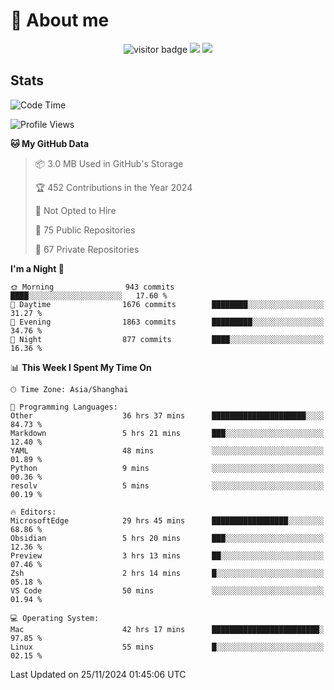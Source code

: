 <!-- ![](https://youpai.roccoshi.top/img/20200804214216.png) -->

# 🧐 About me
 
<p align="center">
<img src="https://visitor-badge.laobi.icu/badge?page_id=Lincest.Lincest&title=hits" alt="visitor badge"/>
<a href="mailto:imroccoshi@gmail.com"><img src="https://img.shields.io/badge/gmail-imroccoshi%40gmail.com-red"></a>
<a href="https://blog.roccoshi.top"><img src="https://img.shields.io/badge/blog-roccoshi-green"></a>
</p>

## Stats

<!--START_SECTION:waka-->
![Code Time](http://img.shields.io/badge/Code%20Time-1%2C723%20hrs%2036%20mins-blue)

![Profile Views](http://img.shields.io/badge/Profile%20Views-0-blue)

**🐱 My GitHub Data** 

> 📦 3.0 MB Used in GitHub's Storage 
 > 
> 🏆 452 Contributions in the Year 2024
 > 
> 🚫 Not Opted to Hire
 > 
> 📜 75 Public Repositories 
 > 
> 🔑 67 Private Repositories 
 > 
**I'm a Night 🦉** 

```text
🌞 Morning                943 commits         ████░░░░░░░░░░░░░░░░░░░░░   17.60 % 
🌆 Daytime                1676 commits        ████████░░░░░░░░░░░░░░░░░   31.27 % 
🌃 Evening                1863 commits        █████████░░░░░░░░░░░░░░░░   34.76 % 
🌙 Night                  877 commits         ████░░░░░░░░░░░░░░░░░░░░░   16.36 % 
```


📊 **This Week I Spent My Time On** 

```text
🕑︎ Time Zone: Asia/Shanghai

💬 Programming Languages: 
Other                    36 hrs 37 mins      █████████████████████░░░░   84.73 % 
Markdown                 5 hrs 21 mins       ███░░░░░░░░░░░░░░░░░░░░░░   12.40 % 
YAML                     48 mins             ░░░░░░░░░░░░░░░░░░░░░░░░░   01.89 % 
Python                   9 mins              ░░░░░░░░░░░░░░░░░░░░░░░░░   00.36 % 
resolv                   5 mins              ░░░░░░░░░░░░░░░░░░░░░░░░░   00.19 % 

🔥 Editors: 
MicrosoftEdge            29 hrs 45 mins      █████████████████░░░░░░░░   68.86 % 
Obsidian                 5 hrs 20 mins       ███░░░░░░░░░░░░░░░░░░░░░░   12.36 % 
Preview                  3 hrs 13 mins       ██░░░░░░░░░░░░░░░░░░░░░░░   07.46 % 
Zsh                      2 hrs 14 mins       █░░░░░░░░░░░░░░░░░░░░░░░░   05.18 % 
VS Code                  50 mins             ░░░░░░░░░░░░░░░░░░░░░░░░░   01.94 % 

💻 Operating System: 
Mac                      42 hrs 17 mins      ████████████████████████░   97.85 % 
Linux                    55 mins             █░░░░░░░░░░░░░░░░░░░░░░░░   02.15 % 
```


 Last Updated on 25/11/2024 01:45:06 UTC
<!--END_SECTION:waka-->


